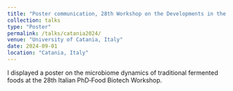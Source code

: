 ```yaml
---
title: "Poster communication, 28th Workshop on the Developments in the Italian Ph.D. Research on Food Science Technology and Biotechnology"
collection: talks
type: "Poster"
permalink: /talks/catania2024/
venue: "University of Catania, Italy"
date: 2024-09-01
location: "Catania, Italy"
---
```

I displayed a poster on the microbiome dynamics of traditional fermented foods at the 28th Italian PhD‐Food Biotech Workshop.
